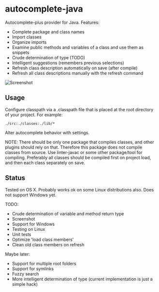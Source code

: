 # autocomplete-java

Autocomplete-plus provider for Java. Features:

* Complete package and class names
* Import classes
* Organize imports
* Examine public methods and variables of a class and use them as snippets
* Crude determination of type (TODO)
* Intelligent suggestions (remembers previous selections)
* Refresh class description automatically on save (after compile)
* Refresh all class descriptions manually with the refresh command

![Screenshot](https://f.cloud.github.com/assets/69169/2290250/c35d867a-a017-11e3-86be-cd7c5bf3ff9b.gif)

## Usage

Configure classpath via a .classpath file that is placed at the root directory of your project. For example:

    ./src:./classes:./lib/*

Alter autocomplete behavior with settings.

NOTE: There should be only one package that compiles classes, and other plugins should rely on that. Therefore this package does not compile classes from source. Use linter-javac or some other package/tool for compiling. Preferably all classes should be compiled first on project load, and then each class separately on save.

## Status

Tested on OS X. Probably works ok on some Linux distributions also. Does not support Windows yet.

TODO:
* Crude determination of variable and method return type
* Screenshot
* Support for Windows
* Testing on Linux
* Unit tests
* Optimize 'load class members'
* Clean old class members on refresh

Maybe later:
* Support for multiple root folders
* Support for symlinks
* Fuzzy search
* More intelligent determination of type (current implementation is just a simple hack)
